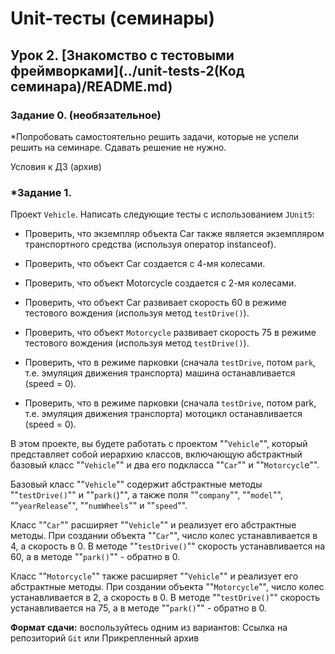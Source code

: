 # Unit-тесты (семинары)

## Урок 2. [Знакомство с тестовыми фреймворками](../unit-tests-2(Код семинара)/README.md)

### Задание 0. (необязательное) 

*Попробовать самостоятельно решить задачи, которые не успели решить на семинаре. Сдавать решение не нужно.

Условия к ДЗ (архив)

### *Задание 1.

Проект `Vehicle`. Написать следующие тесты с использованием `JUnit5`:

- Проверить, что экземпляр объекта Car также является экземпляром транспортного средства (используя оператор instanceof).

- Проверить, что объект Car создается с 4-мя колесами.

- Проверить, что объект Motorcycle создается с 2-мя колесами.

- Проверить, что объект Car развивает скорость 60 в режиме тестового вождения (используя метод `testDrive()`).

- Проверить, что объект `Motorcycle` развивает скорость 75 в режиме тестового вождения (используя метод `testDrive()`).

- Проверить, что в режиме парковки (сначала `testDrive`, потом `park`, т.е. эмуляция движения транспорта) машина 
останавливается (speed = 0).

- Проверить, что в режиме парковки (сначала `testDrive`, потом park, т.е. эмуляция движения транспорта) мотоцикл 
останавливается (speed = 0).

В этом проекте, вы будете работать с проектом ""`Vehicle`"", который представляет собой иерархию классов, включающую 
абстрактный базовый класс ""`Vehicle`"" и два его подкласса ""`Car`"" и ""`Motorcycl`e"".

Базовый класс ""`Vehicle`"" содержит абстрактные методы ""`testDrive()`"" и ""`park(`)"", а также поля ""`company`"",
""`model`"", ""`yearRelease`"", ""`numWheels`"" и ""`speed`"".

Класс ""`Car`"" расширяет ""`Vehicle`"" и реализует его абстрактные методы. При создании объекта ""`Car`"", число колес 
устанавливается в 4, а скорость в 0. В методе ""`testDrive()`"" скорость устанавливается на 60, а в методе ""`park()`"" - 
обратно в 0.

Класс ""`Motorcycle`"" также расширяет ""`Vehicle`"" и реализует его абстрактные методы. При создании объекта 
""`Motorcycle`"", число колес устанавливается в 2, а скорость в 0. В методе ""`testDrive()`"" скорость устанавливается 
на 75, а в методе ""`park()`"" - обратно в 0.

**Формат сдачи:** воспользуйтесь одним из вариантов: Ссылка на репозиторий `Git` или Прикрепленный архив